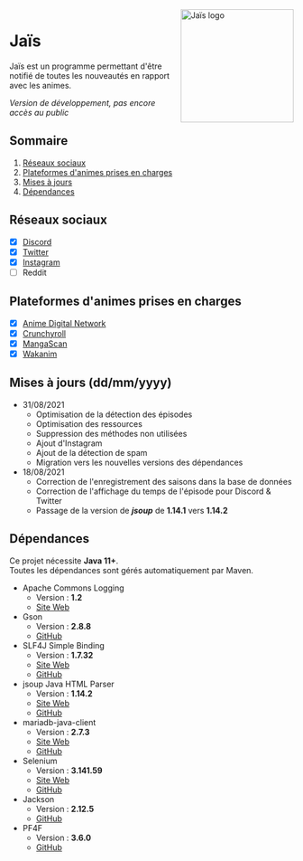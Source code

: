 <img align="right" src="https://dev.ziedelth.fr/images/jais.jpg" height="200" width="200" alt="Jaïs logo">

# Jaïs

Jaïs est un programme permettant d'être notifié de toutes les nouveautés en rapport avec les animes.

_Version de développement, pas encore accès au public_

## Sommaire

1. [Réseaux sociaux](#réseaux-sociaux)
2. [Plateformes d'animes prises en charges](#plateformes-danimes-prises-en-charges)
3. [Mises à jours](#mises-à-jours-ddmmyyyy)
4. [Dépendances](#dépendances)

## Réseaux sociaux

- [x] [Discord](https://discord.com/)
- [x] [Twitter](https://twitter.com/Jaiss_B_)
- [x] [Instagram](https://www.instagram.com/jais_zie/)
- [ ] Reddit

## Plateformes d'animes prises en charges

- [x] [Anime Digital Network](https://animedigitalnetwork.fr/)
- [x] [Crunchyroll](https://www.crunchyroll.com/)
- [x] [MangaScan](https://mangascan.cc/)
- [x] [Wakanim](https://www.wakanim.tv/)

## Mises à jours (dd/mm/yyyy)

- 31/08/2021
    - Optimisation de la détection des épisodes
    - Optimisation des ressources
    - Suppression des méthodes non utilisées
    - Ajout d'Instagram
    - Ajout de la détection de spam
    - Migration vers les nouvelles versions des dépendances
- 18/08/2021
    - Correction de l'enregistrement des saisons dans la base de données
    - Correction de l'affichage du temps de l'épisode pour Discord & Twitter
    - Passage de la version de _**jsoup**_ de **1.14.1** vers **1.14.2**

## Dépendances

Ce projet nécessite **Java 11+**.<br>
Toutes les dépendances sont gérés automatiquement par Maven.

* Apache Commons Logging
    * Version : **1.2**
    * [Site Web](https://commons.apache.org/proper/commons-logging/)
* Gson
    * Version : **2.8.8**
    * [GitHub](https://github.com/google/gson)
* SLF4J Simple Binding
  * Version : **1.7.32**
  * [Site Web](http://www.slf4j.org/)
  * [GitHub](https://github.com/qos-ch/slf4j)
* jsoup Java HTML Parser
  * Version : **1.14.2**
  * [Site Web](https://jsoup.org/)
  * [GitHub](https://github.com/jhy/jsoup/)
* mariadb-java-client
  * Version : **2.7.3**
  * [Site Web](https://mariadb.com/kb/en/about-mariadb-connector-j/)
  * [GitHub](https://github.com/mariadb-corporation/mariadb-connector-j)
* Selenium
  * Version : **3.141.59**
  * [Site Web](https://www.selenium.dev/)
  * [GitHub](https://github.com/SeleniumHQ/selenium)
* Jackson
  * Version : **2.12.5**
  * [GitHub](https://github.com/FasterXML/jackson-dataformat-xml)
* PF4F
  * Version : **3.6.0**
  * [GitHub](https://github.com/pf4j/pf4j)